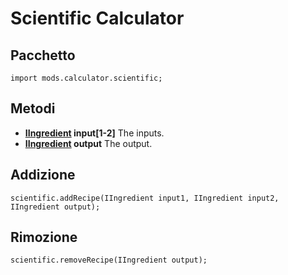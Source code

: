 # Scientific Calculator

## Pacchetto
```zenscript
import mods.calculator.scientific;
```

## Metodi

- **[IIngredient](/Vanilla/Variable_Types/IIngredient/) input[1-2]** The inputs.
- **[IIngredient](/Vanilla/Variable_Types/IIngredient/) output** The output.

## Addizione
```zenscript
scientific.addRecipe(IIngredient input1, IIngredient input2, IIngredient output);
```

## Rimozione
```zenscript
scientific.removeRecipe(IIngredient output);
```
